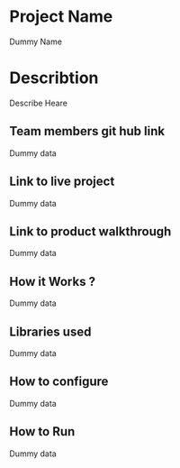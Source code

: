 
# Project Name
Dummy Name

# Describtion
Describe Heare

## Team members git hub link
Dummy data

## Link to live project
Dummy data

## Link to product walkthrough
Dummy data

## How it Works ?
Dummy data

## Libraries used
Dummy data

## How to configure
Dummy data

## How to Run
Dummy data
